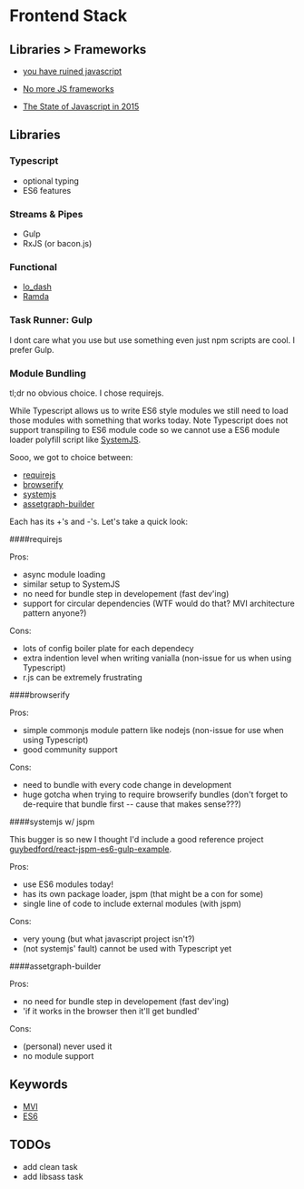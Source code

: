 # Frontend Stack

## Libraries > Frameworks

- [you have ruined javascript](http://codeofrob.com/entries/you-have-ruined-javascript.html)

- [No more JS frameworks](http://bitworking.org/news/2014/05/zero_framework_manifesto)

- [The State of Javascript in 2015](http://www.breck-mckye.com/blog/2014/12/the-state-of-javascript-in-2015/)

## Libraries


### Typescript

- optional typing
- ES6 features


### Streams & Pipes

- Gulp
- RxJS (or bacon.js)


### Functional

- [lo_dash](https://lodash.com/)
- [Ramda](http://ramdajs.com/)


### Task Runner: Gulp

I dont care what you use but use something even just npm scripts are cool.  I prefer Gulp.


### Module Bundling
tl;dr no obvious choice. I chose requirejs.

While Typescript allows us to write ES6 style modules we still need to load those modules with something that works today. Note Typescript does not support transpiling to ES6 module code so we cannot use a ES6 module loader polyfill script like [SystemJS](https://github.com/systemjs/systemjs).

Sooo, we got to choice between:
- [requirejs](http://requirejs.org/)
- [browserify](http://browserify.org/)
- [systemjs](https://github.com/systemjs/systemjs)
- [assetgraph-builder](https://github.com/assetgraph/assetgraph-builder)

Each has its +'s and -'s.  Let's take a quick look:

####requirejs

Pros:
- async module loading
- similar setup to SystemJS
- no need for bundle step in developement (fast dev'ing)
- support for circular dependencies (WTF would do that? MVI architecture pattern anyone?)

Cons:
- lots of config boiler plate for each dependecy
- extra indention level when writing vanialla (non-issue for us when using Typescript)
- r.js can be extremely frustrating

####browserify

Pros:
- simple commonjs module pattern like nodejs (non-issue for use when using Typescript)
- good community support

Cons:
- need to bundle with every code change in development
- huge gotcha when trying to require browserify bundles (don't forget to de-require that bundle first -- cause that makes sense???)

####systemjs w/ jspm

This bugger is so new I thought I'd include a good reference project [guybedford/react-jspm-es6-gulp-example](https://github.com/guybedford/react-jspm-es6-gulp-example).

Pros:
- use ES6 modules today!
- has its own package loader, jspm (that might be a con for some)
- single line of code to include external modules (with jspm)

Cons:
- very young (but what javascript project isn't?)
- (not systemjs' fault) cannot be used with Typescript yet

####assetgraph-builder

Pros:
- no need for bundle step in developement (fast dev'ing)
- 'if it works in the browser then it'll get bundled'

Cons:
- (personal) never used it
- no module support


## Keywords
- [MVI](http://futurice.com/blog/reactive-mvc-and-the-virtual-dom)
- [ES6](http://en.wikipedia.org/wiki/ECMAScript#ECMAScript_Harmony_.286th_Edition.29)


## TODOs

- add clean task
- add libsass task